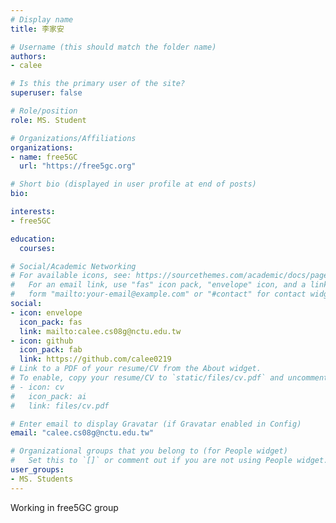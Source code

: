 ```yaml
---
# Display name
title: 李家安

# Username (this should match the folder name)
authors:
- calee

# Is this the primary user of the site?
superuser: false

# Role/position
role: MS. Student

# Organizations/Affiliations
organizations:
- name: free5GC
  url: "https://free5gc.org"

# Short bio (displayed in user profile at end of posts)
bio:

interests:
- free5GC

education:
  courses:

# Social/Academic Networking
# For available icons, see: https://sourcethemes.com/academic/docs/page-builder/#icons
#   For an email link, use "fas" icon pack, "envelope" icon, and a link in the
#   form "mailto:your-email@example.com" or "#contact" for contact widget.
social:
- icon: envelope
  icon_pack: fas
  link: mailto:calee.cs08g@nctu.edu.tw
- icon: github
  icon_pack: fab
  link: https://github.com/calee0219
# Link to a PDF of your resume/CV from the About widget.
# To enable, copy your resume/CV to `static/files/cv.pdf` and uncomment the lines below.
# - icon: cv
#   icon_pack: ai
#   link: files/cv.pdf

# Enter email to display Gravatar (if Gravatar enabled in Config)
email: "calee.cs08g@nctu.edu.tw"

# Organizational groups that you belong to (for People widget)
#   Set this to `[]` or comment out if you are not using People widget.
user_groups:
- MS. Students
---
```


  Working in free5GC group
